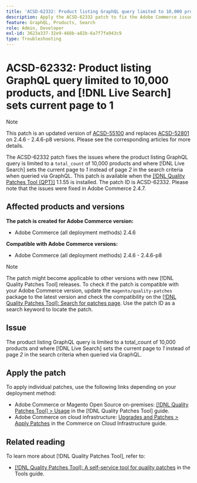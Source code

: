 ```yaml
---
title: 'ACSD-62332: Product listing GraphQL query limited to 10,000 products and [!DNL Live Search] sets current page to 1'
description: Apply the ACSD-62332 patch to fix the Adobe Commerce issues where the product listing GraphQL query is limited to a total_count of 10,000 products and where [!DNL Live Search] sets the current page to *1* instead of page *2* in the search criteria when queried via GraphQL.
feature: GraphQL, Products, Search
role: Admin, Developer
exl-id: 3623a337-32e9-468b-a82b-6a7f7fa943c9
type: Troubleshooting
---
```

# ACSD-62332: Product listing GraphQL query limited to 10,000 products, and [!DNL Live Search] sets current page to 1 

>[!NOTE]
>
>This patch is an updated version of [ACSD-55100](/help/tools/quality-patches-tool/patches-available-in-qpt/v1-1-46/acsd-55100-graphql-does-not-return-products-beyond-10k-in-the-search-results.md) and replaces [ACSD-52801](/help/tools/quality-patches-tool/patches-available-in-qpt/v1-1-40/acsd-52801-graphql-product-filter-query-not-showing-partial-match-results.md) on 2.4.6 - 2.4.6-p8 versions. Please see the corresponding articles for more details. 

The ACSD-62332 patch fixes the issues where the product listing GraphQL query is limited to a `total_count` of 10,000 products and where [!DNL Live Search] sets the current page to *1* instead of page *2* in the search criteria when queried via GraphQL. This patch is available when the [[!DNL Quality Patches Tool (QPT)]](/help/tools/quality-patches-tool/quality-patches-tool-to-self-serve-quality-patches.md) 1.1.55 is installed. The patch ID is ACSD-62332. Please note that the issues were fixed in Adobe Commerce 2.4.7. 

## Affected products and versions

**The patch is created for Adobe Commerce version:**

* Adobe Commerce (all deployment methods) 2.4.6

**Compatible with Adobe Commerce versions:**

* Adobe Commerce (all deployment methods) 2.4.6 - 2.4.6-p8

>[!NOTE]
>
>The patch might become applicable to other versions with new [!DNL Quality Patches Tool] releases. To check if the patch is compatible with your Adobe Commerce version, update the `magento/quality-patches` package to the latest version and check the compatibility on the [[!DNL Quality Patches Tool]: Search for patches page](https://experienceleague.adobe.com/tools/commerce-quality-patches/index.html). Use the patch ID as a search keyword to locate the patch.

## Issue

The product listing GraphQL query is limited to a total_count of 10,000 products and where [!DNL Live Search] sets the current page to *1* instead of page *2* in the search criteria when queried via GraphQL.

## Apply the patch

To apply individual patches, use the following links depending on your deployment method:

* Adobe Commerce or Magento Open Source on-premises: [[!DNL Quality Patches Tool] > Usage](/help/tools/quality-patches-tool/usage.md) in the [!DNL Quality Patches Tool] guide.
* Adobe Commerce on cloud infrastructure: [Upgrades and Patches > Apply Patches](https://experienceleague.adobe.com/docs/commerce-cloud-service/user-guide/develop/upgrade/apply-patches.html) in the Commerce on Cloud Infrastructure guide.


## Related reading

To learn more about [!DNL Quality Patches Tool], refer to:

* [[!DNL Quality Patches Tool]: A self-service tool for quality patches](/help/tools/quality-patches-tool/quality-patches-tool-to-self-serve-quality-patches.md) in the Tools guide.
